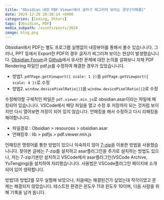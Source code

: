 ```yaml
---
title: "Obsidian 내장 PDF Viewer에서 글자가 찌그러져 보이는 경우[미해결]"
date: 2024-12-20 20:30:14 +0900
categories: [Coding, Others]
tags: [Obsidian, PDF]
media_subpath: /assets/posts/2024
image: blog.png
---
```


Obsidian에서 PDF는 별도 프로그램 실행없이 내장뷰어를 통해서 볼수 있습니니다. 그러나, PPT 등에서 Export한 PDF의 경우 글자가 찌그러져 보이는 현상이 발생했습니니다. [Obsidian Forum](https://forum.obsidian.md/t/blurry-pdfs/66289)과 [Github](https://github.com/RyotaUshio/obsidian-pdf-plus/issues/97)에서 유사한 문제에 대한 논의를 살펴보니 자체 PDF Rendering 파일인 pdf.js를 수정하여 해결한 경우가 있었습니니다.

- 방법1. `pdfPage.getViewport({ scale: 1 })`을 `pdfPage.getViewport({ scale: 4 })`로 수정
- 방법2. `window.devicePixelRatio||1`을 `window.devicePixelRatio||2`로 수정

수정해야할 구체적인 파일은 `pdf.viewer.min.js`로 obsidian.asar이라는 파일에 패킹되어 있습니니다. VSCode에서 해당 파일을 열고 수정 후 저장까지 되는 것처럼 보이지만 다시 열어보면 저장이 되어 있지 않습니다. 언패킹을 해서 수정하고 다시 리패킹을 해야합니니다.

- 파일경로 : Obsidian > resources > obsidian.asar
- 언패킹후 : lib > pdfjs > pdf.viewer.min.js

언패킹은 명령어를 통한 방법이 있으나 익숙하지 않아 [7-zip](https://www.7-zip.org/)을 이용한 방법을 사용했습니니다. 찾아본 글에는 7-zip를 설치하고 asar플러그인을 추가로 설치하는 방법도 있으나, 저는 7-zip기본만 설치하고 VSCode에서 asar플러그인(VSCode Archive, YuTengjing)을 설치하여 처리했습니니다. 사용법은 VSCode플러그인 페이지에 소개되어 있어 생략합니다.

방법1과 방법2를 모두 실험해 보았으나, 처음에는 해결된건가 싶었는데 착각이었고 문제는 해결되지 않았습니다. 테스트한 환경은 윈도우 11과 윈도우 10이며, 다음 사람을 위해 기록을 남겨 둡니다.